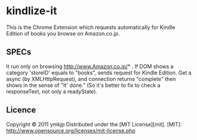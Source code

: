 kindlize-it
===========

This is the Chrome Extension which requests automatically for Kindle Edition of books you browse on Amazon.co.jp.

SPECs
------
It run only on browsing http://www.Amazon.co.jp/* .
If DOM shows a category 'storeID' equals to "books", sends request for Kindle Edition.
Get a async (by XMLHttpRequest), and connection returns "complete" then shows in the sense of "It' done." (So it's better to fix to check a responseText, not only a readyState).

Licence
-----
Copyright &copy; 2011 ymkjp
Distributed under the [MIT License][mit].
[MIT]: http://www.opensource.org/licenses/mit-license.php
